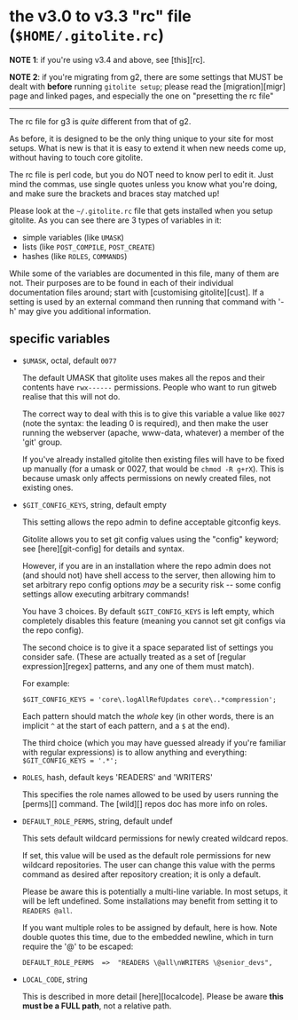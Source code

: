 # the v3.0 to v3.3 "rc" file (`$HOME/.gitolite.rc`)

**NOTE 1**: if you're using v3.4 and above, see [this][rc].

**NOTE 2**: if you're migrating from g2, there are some settings that MUST be
dealt with **before** running `gitolite setup`; please read the
[migration][migr] page and linked pages, and especially the one on "presetting
the rc file"

----

The rc file for g3 is *quite* different from that of g2.

As before, it is designed to be the only thing unique to your site for most
setups.  What is new is that it is easy to extend it when new needs come up,
without having to touch core gitolite.

The rc file is perl code, but you do NOT need to know perl to edit it.  Just
mind the commas, use single quotes unless you know what you're doing, and make
sure the brackets and braces stay matched up!

Please look at the `~/.gitolite.rc` file that gets installed when you setup
gitolite.  As you can see there are 3 types of variables in it:

  * simple variables (like `UMASK`)
  * lists (like `POST_COMPILE`, `POST_CREATE`)
  * hashes (like `ROLES`, `COMMANDS`)

While some of the variables are documented in this file, many of them are not.
Their purposes are to be found in each of their individual documentation files
around; start with [customising gitolite][cust].  If a setting is used by an
external command then running that command with '-h' may give you additional
information.

## specific variables

  * `$UMASK`, octal, default `0077`

    The default UMASK that gitolite uses makes all the repos and their
    contents have `rwx------` permissions.  People who want to run gitweb
    realise that this will not do.

    The correct way to deal with this is to give this variable a value like
    `0027` (note the syntax: the leading 0 is required), and then make the
    user running the webserver (apache, www-data, whatever) a member of the
    'git' group.

    If you've already installed gitolite then existing files will have to be
    fixed up manually (for a umask or 0027, that would be `chmod -R g+rX`).
    This is because umask only affects permissions on newly created files, not
    existing ones.

  * `$GIT_CONFIG_KEYS`, string, default empty

    This setting allows the repo admin to define acceptable gitconfig keys.

    Gitolite allows you to set git config values using the "config" keyword;
    see [here][git-config] for details and syntax.

    However, if you are in an installation where the repo admin does not (and
    should not) have shell access to the server, then allowing him to set
    arbitrary repo config options *may* be a security risk -- some config
    settings allow executing arbitrary commands!

    You have 3 choices.  By default `$GIT_CONFIG_KEYS` is left empty, which
    completely disables this feature (meaning you cannot set git configs via
    the repo config).

    The second choice is to give it a space separated list of settings you
    consider safe.  (These are actually treated as a set of [regular
    expression][regex] patterns, and any one of them must match).

    For example:

        $GIT_CONFIG_KEYS = 'core\.logAllRefUpdates core\..*compression';

    Each pattern should match the *whole* key (in other words, there
    is an implicit `^` at the start of each pattern, and a `$` at the
    end).

    The third choice (which you may have guessed already if you're familiar
    with regular expressions) is to allow anything and everything:
    `$GIT_CONFIG_KEYS = '.*';`

  * `ROLES`, hash, default keys 'READERS' and 'WRITERS'

    This specifies the role names allowed to be used by users running the
    [perms][] command.  The [wild][] repos doc has more info on roles.

  * `DEFAULT_ROLE_PERMS`, string, default undef

    This sets default wildcard permissions for newly created wildcard repos.

    If set, this value will be used as the default role permissions for new
    wildcard repositories. The user can change this value with the perms
    command as desired after repository creation; it is only a default.

    Please be aware this is potentially a multi-line variable.  In most
    setups, it will be left undefined.  Some installations may benefit from
    setting it to `READERS @all`.

    If you want multiple roles to be assigned by default, here is how.  Note
    double quotes this time, due to the embedded newline, which in turn
    require the '@' to be escaped:

        DEFAULT_ROLE_PERMS  =>  "READERS \@all\nWRITERS \@senior_devs",

  * `LOCAL_CODE`, string

    This is described in more detail [here][localcode].  Please be aware
    **this must be a FULL path**, not a relative path.
